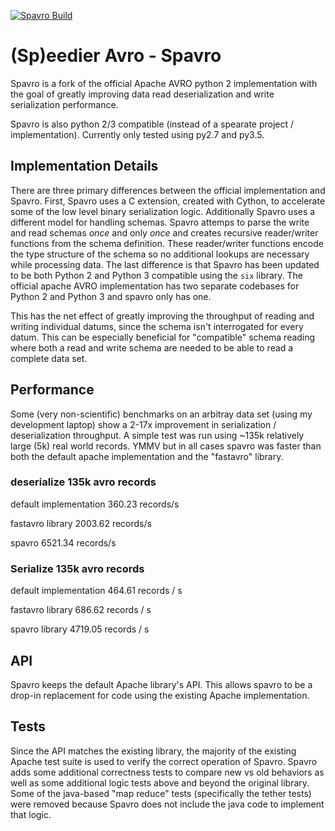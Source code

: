 [![Spavro Build](https://travis-ci.org/pluralsight/spavro.svg?branch=master)](https://travis-ci.org/pluralsight/spavro)

# (Sp)eedier Avro - Spavro

Spavro is a fork of the official Apache AVRO python 2 implementation with the goal of greatly improving data read deserialization and write serialization performance.

Spavro is also python 2/3 compatible (instead of a spearate project / implementation). Currently only tested using py2.7 and py3.5.


## Implementation Details

There are three primary differences between the official implementation and Spavro. First, Spavro uses a C extension, created with Cython, to accelerate some of the low level binary serialization logic. Additionally Spavro uses a different model for handling schemas. Spavro attemps to parse the write and read schemas _once_ and only _once_ and creates recursive reader/writer functions from the schema definition. These reader/writer functions encode the type structure of the schema so no additional lookups are necessary while processing data. The last difference is that Spavro has been updated to be both Python 2 and Python 3 compatible using the `six` library. The official apache AVRO implementation has two separate codebases for Python 2 and Python 3 and spavro only has one.

This has the net effect of greatly improving the throughput of reading and writing individual datums, since the schema isn't interrogated for every datum. This can be especially beneficial for "compatible" schema reading where both a read and write schema are needed to be able to read a complete data set.

## Performance

Some (very non-scientific) benchmarks on an arbitray data set (using my development laptop) show a 2-17x improvement in serialization / deserialization throughput. A simple test was run using ~135k relatively large (5k) real world records. YMMV but in all cases spavro was faster than both the default apache implementation and the "fastavro" library.

### deserialize 135k avro records
default implementation
360.23 records/s

fastavro library
2003.62 records/s

spavro
6521.34 records/s

### Serialize 135k avro records
default implementation
464.61 records / s

fastavro library
686.62 records / s

spavro library
4719.05 records / s


## API

Spavro keeps the default Apache library's API. This allows spavro to be a drop-in replacement for code using the existing Apache implementation. 

## Tests

Since the API matches the existing library, the majority of the existing Apache test suite is used to verify the correct operation of Spavro. Spavro adds some additional correctness tests to compare new vs old behaviors as well as some additional logic tests above and beyond the original library. Some of the java-based "map reduce" tests (specifically the tether tests) were removed because Spavro does not include the java code to implement that logic.

